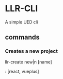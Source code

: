 <!--
 * @Descripttion: 
 * @version: 
 * @Author: Shuai XUE
 * @Date: 2020-03-20 16:43:22
 * @LastEditors: Shuai XUE
 * @LastEditTime: 2020-03-25 14:33:12
 -->
# LLR-CLI
A simple UED cli

## commands

### Creates a new project

llr-create new|n <type> [name]

<type> : [react, vueplus]